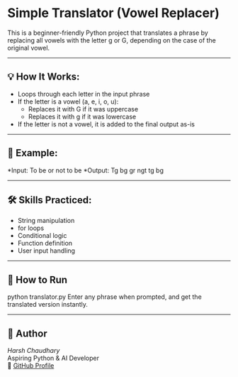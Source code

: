 # Simple Translator (Vowel Replacer)

This is a beginner-friendly Python project that translates a phrase by replacing all vowels with the letter g or G, depending on the case of the original vowel.

---

## 💡 How It Works:

- Loops through each letter in the input phrase
- If the letter is a vowel (a, e, i, o, u):
  - Replaces it with G if it was uppercase
  - Replaces it with g if it was lowercase
- If the letter is not a vowel, it is added to the final output as-is

---

## 🧪 Example:

*Input: To be or not to be
*Output: Tg bg gr ngt tg bg

---

## 🛠 Skills Practiced:
- String manipulation
- for loops
- Conditional logic
- Function definition
- User input handling

---
## 🚀 How to Run
python translator.py 
Enter any phrase when prompted, and get the translated version instantly.

---

## 👤 Author

*Harsh Chaudhary*  
Aspiring Python & AI Developer  
🔗 [GitHub Profile](https://github.com/harsh-v16)







